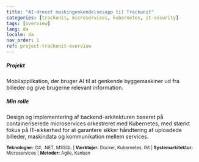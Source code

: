 ```yaml
---
title: "AI-drevet maskingenkendelsesapp til Trackunit"
categories: [trackunit, microservices, kubernetes, it-security]
tags: [overview]
lang: da
locale: da
nav_order: 1
ref: project-trackunit-overview
---
```

##### Projekt
Mobilapplikation, der bruger AI til at genkende byggemaskiner ud fra billeder og give brugerne relevant information.

##### Min rolle
Design og implementering af backend-arkitekturen baseret på containeriserede microservices orkestreret med Kubernetes, med stærkt fokus på IT-sikkerhed for at garantere sikker håndtering af uploadede billeder, maskindata og kommunikation mellem services.

<small> **Teknologier:** C#, .NET, MSSQL | **Værktøjer:** Docker, Kubernetes, Git | **Systemarkitektur:** Microservices | **Metoder:** Agile, Kanban</small>
